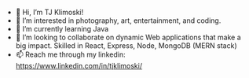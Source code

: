 - 👋 Hi, I’m TJ Klimoski!
- 👀 I’m interested in photography, art, entertainment, and coding.
- 🌱 I’m currently learning Java
- 💞️ I’m looking to collaborate on dynamic Web applications that make a big impact. Skilled in React, Express, Node, MongoDB (MERN stack)
- 📫 Reach me through my linkedin: https://www.linkedin.com/in/tjklimoski/

<!---
Tjklimoski/Tjklimoski is a ✨ special ✨ repository because its `README.md` (this file) appears on your GitHub profile.
You can click the Preview link to take a look at your changes.
--->
